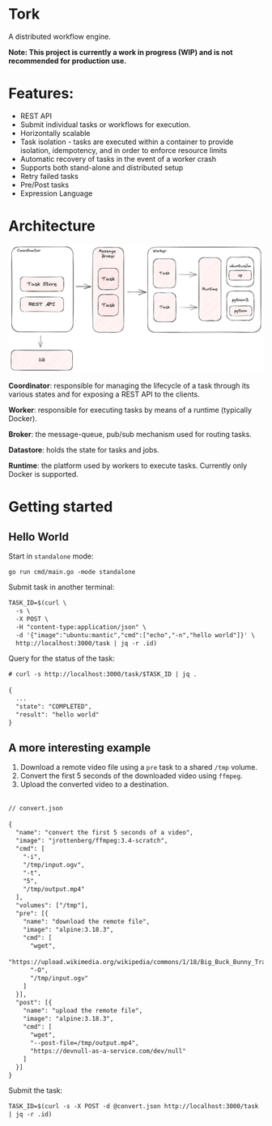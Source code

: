 # Tork

A distributed workflow engine.

**Note: This project is currently a work in progress (WIP) and is not recommended for production use.**

# Features:

- REST API
- Submit individual tasks or workflows for execution.
- Horizontally scalable
- Task isolation - tasks are executed within a container to provide isolation, idempotency, and in order to enforce resource limits
- Automatic recovery of tasks in the event of a worker crash
- Supports both stand-alone and distributed setup
- Retry failed tasks
- Pre/Post tasks
- Expression Language

# Architecture

![architecture diagram](arch.png)

**Coordinator**: responsible for managing the lifecycle of a task through its various states and for exposing a REST API to the clients.

**Worker**: responsible for executing tasks by means of a runtime (typically Docker).

**Broker**: the message-queue, pub/sub mechanism used for routing tasks.

**Datastore**: holds the state for tasks and jobs.

**Runtime**: the platform used by workers to execute tasks. Currently only Docker is supported.

# Getting started

## Hello World

Start in `standalone` mode:

```
go run cmd/main.go -mode standalone
```

Submit task in another terminal:

```
TASK_ID=$(curl \
  -s \
  -X POST \
  -H "content-type:application/json" \
  -d '{"image":"ubuntu:mantic","cmd":["echo","-n","hello world"]}' \
  http://localhost:3000/task | jq -r .id)
```

Query for the status of the task:

```
# curl -s http://localhost:3000/task/$TASK_ID | jq .

{
  ...
  "state": "COMPLETED",
  "result": "hello world"
}
```

## A more interesting example

1. Download a remote video file using a `pre` task to a shared `/tmp` volume.
2. Convert the first 5 seconds of the downloaded video using `ffmpeg`.
3. Upload the converted video to a destination.

```

// convert.json

{
  "name": "convert the first 5 seconds of a video",
  "image": "jrottenberg/ffmpeg:3.4-scratch",
  "cmd": [
    "-i",
    "/tmp/input.ogv",
    "-t",
    "5",
    "/tmp/output.mp4"
  ],
  "volumes": ["/tmp"],
  "pre": [{
    "name": "download the remote file",
    "image": "alpine:3.18.3",
    "cmd": [
      "wget",
      "https://upload.wikimedia.org/wikipedia/commons/1/18/Big_Buck_Bunny_Trailer_1080p.ogv",
      "-O",
      "/tmp/input.ogv"
    ]
  }],
  "post": [{
    "name": "upload the remote file",
    "image": "alpine:3.18.3",
    "cmd": [
      "wget",
      "--post-file=/tmp/output.mp4",
      "https://devnull-as-a-service.com/dev/null"
    ]
  }]
}
```

Submit the task:

```
TASK_ID=$(curl -s -X POST -d @convert.json http://localhost:3000/task | jq -r .id)
```
